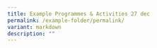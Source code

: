 ```yaml
---
title: Example Programmes & Activities 27 dec
permalink: /example-folder/permalink/
variant: markdown
description: ""
---
```

